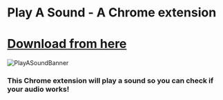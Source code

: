 # Play A Sound - A Chrome extension

# [Download from here](https://chrome.google.com/webstore/detail/play-a-sound/lophbbmejgjiindjndmnanmepnnokldm/related?hl=en&authuser=0)

![PlayASoundBanner](https://github.com/virejdasani/PlayASound/blob/master/assets/storeAssets/promo-tiles/banner.png?raw=true)

### This Chrome extension will play a sound so you can check if your audio works!

